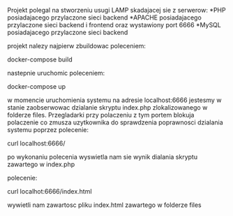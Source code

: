 Projekt polegal na stworzeniu usugi LAMP skadajacej sie z serwerow:
*PHP posiadajacego przylaczone sieci backend 
*APACHE posiadajacego przylaczone sieci backend i frontend oraz wystawiony port 6666 
*MySQL posiadajacego przylaczone sieci backend 

projekt nalezy najpierw zbuildowac poleceniem:

docker-compose build

nastepnie uruchomic poleceniem: 

docker-compose up

w momencie uruchomienia systemu na adresie localhost:6666 jestesmy w stanie zaobserwowac dzialanie skryptu index.php zlokalizowanego w folderze files. Przegladarki przy polaczeniu z tym portem blokuja polaczenie co zmusza uzytkownika do sprawdzenia poprawnosci dzialania systemu poprzez  polecenie:

curl localhost:6666/ 

po wykonaniu polecenia wyswietla nam sie wynik dialania skryptu zawartego w index.php

polecenie:

curl localhot:6666/index.html
 
wywietli nam zawartosc  pliku index.html zawartego w folderze files

